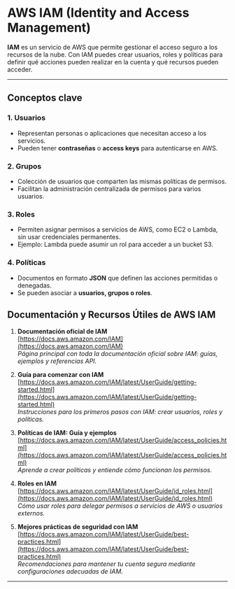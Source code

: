 # AWS IAM (Identity and Access Management)

**IAM** es un servicio de AWS que permite gestionar el acceso seguro a los recursos de la nube. Con IAM puedes crear usuarios, roles y políticas para definir qué acciones pueden realizar en la cuenta y qué recursos pueden acceder.

---

## **Conceptos clave**

### 1. Usuarios
- Representan personas o aplicaciones que necesitan acceso a los servicios.
- Pueden tener **contraseñas** o **access keys** para autenticarse en AWS.

### 2. Grupos
- Colección de usuarios que comparten las mismas políticas de permisos.
- Facilitan la administración centralizada de permisos para varios usuarios.

### 3. Roles
- Permiten asignar permisos a servicios de AWS, como EC2 o Lambda, sin usar credenciales permanentes.
- Ejemplo: Lambda puede asumir un rol para acceder a un bucket S3.

### 4. Políticas
- Documentos en formato **JSON** que definen las acciones permitidas o denegadas.
- Se pueden asociar a **usuarios, grupos o roles**.

## **Documentación y Recursos Útiles de AWS IAM**

1. **Documentación oficial de IAM**  
   [https://docs.aws.amazon.com/IAM](https://docs.aws.amazon.com/IAM)  
   _Página principal con toda la documentación oficial sobre IAM: guías, ejemplos y referencias API._

2. **Guía para comenzar con IAM**  
   [https://docs.aws.amazon.com/IAM/latest/UserGuide/getting-started.html](https://docs.aws.amazon.com/IAM/latest/UserGuide/getting-started.html)  
   _Instrucciones para los primeros pasos con IAM: crear usuarios, roles y políticas._

3. **Políticas de IAM: Guía y ejemplos**  
   [https://docs.aws.amazon.com/IAM/latest/UserGuide/access_policies.html](https://docs.aws.amazon.com/IAM/latest/UserGuide/access_policies.html)  
   _Aprende a crear políticas y entiende cómo funcionan los permisos._

4. **Roles en IAM**  
   [https://docs.aws.amazon.com/IAM/latest/UserGuide/id_roles.html](https://docs.aws.amazon.com/IAM/latest/UserGuide/id_roles.html)  
   _Cómo usar roles para delegar permisos a servicios de AWS o usuarios externos._

5. **Mejores prácticas de seguridad con IAM**  
   [https://docs.aws.amazon.com/IAM/latest/UserGuide/best-practices.html](https://docs.aws.amazon.com/IAM/latest/UserGuide/best-practices.html)  
   _Recomendaciones para mantener tu cuenta segura mediante configuraciones adecuadas de IAM._


  ------------------------------------------------------------------------------------------------------------------------------------------------------------------------------
